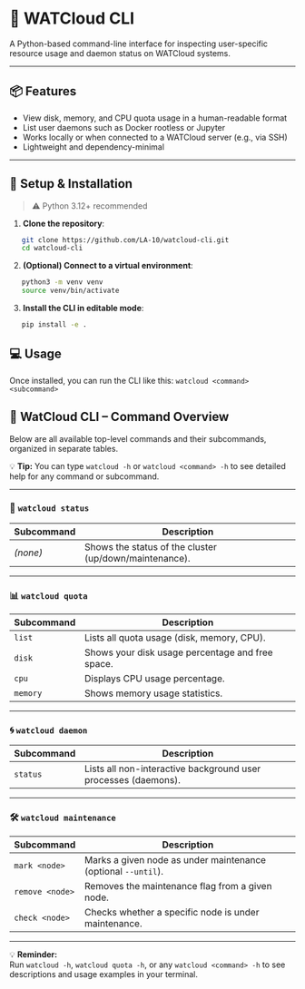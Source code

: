# 🧠 WATCloud CLI

A Python-based command-line interface for inspecting user-specific resource usage and daemon status on WATCloud systems.

---

## 📦 Features

- View disk, memory, and CPU quota usage in a human-readable format
- List user daemons such as Docker rootless or Jupyter
- Works locally or when connected to a WATCloud server (e.g., via SSH)
- Lightweight and dependency-minimal

---

## 🚀 Setup & Installation

> ⚠️ Python 3.12+ recommended

1. **Clone the repository**:
```bash
   git clone https://github.com/LA-10/watcloud-cli.git
   cd watcloud-cli
```

2. **(Optional) Connect to a virtual environment**:
```bash
   python3 -m venv venv
   source venv/bin/activate
```

3. **Install the CLI in editable mode**:
```bash
   pip install -e .
```

## 💻 Usage
Once installed, you can run the CLI like this:
   `watcloud <command> <subcommand>`

## 🧭 WatCloud CLI – Command Overview

Below are all available top-level commands and their subcommands, organized in separate tables.

💡 **Tip:** You can type `watcloud -h` or `watcloud <command> -h` to see detailed help for any command or subcommand.

---

### 🔧 `watcloud status`

| Subcommand     | Description                                      |
|----------------|--------------------------------------------------|
| *(none)*       | Shows the status of the cluster (up/down/maintenance). |

---

### 📊 `watcloud quota`

| Subcommand     | Description                                      |
|----------------|--------------------------------------------------|
| `list`         | Lists all quota usage (disk, memory, CPU).       |
| `disk`         | Shows your disk usage percentage and free space. |
| `cpu`          | Displays CPU usage percentage.                   |
| `memory`       | Shows memory usage statistics.                   |

---

### 🌀 `watcloud daemon`

| Subcommand     | Description                                      |
|----------------|--------------------------------------------------|
| `status`       | Lists all non-interactive background user processes (daemons). |

---

### 🛠 `watcloud maintenance`

| Subcommand     | Description                                                    |
|----------------|----------------------------------------------------------------|
| `mark <node>`  | Marks a given node as under maintenance (optional `--until`). |
| `remove <node>`| Removes the maintenance flag from a given node.                |
| `check <node>` | Checks whether a specific node is under maintenance.          |

---

💡 **Reminder:**  
Run `watcloud -h`, `watcloud quota -h`, or any `watcloud <command> -h` to see descriptions and usage examples in your terminal.
